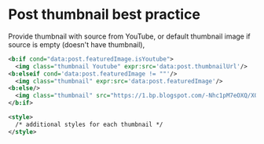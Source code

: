 # Post thumbnail best practice

Provide thumbnail with source from YouTube, or default thumbnail image if source is empty (doesn't have thumbnail),  
```xml
<b:if cond="data:post.featuredImage.isYoutube">
  <img class="thumbnail Youtube" expr:src='data:post.thumbnailUrl'/>
<b:elseif cond='data:post.featuredImage != ""'/>
  <img class="thumbnail" expr:src='data:post.featuredImage'/>
<b:else/>
  <img class="thumbnail" src="https://1.bp.blogspot.com/-Nhc1pM7eOXQ/X0BiafCtGMI/AAAAAAAANPg/D6deHMMuuccYyDlDq8Mfi-afZwmyPcGBgCLcBGAsYHQ/s100/66773032_877684889258401_3684245117129981952_n.jpg"/>
</b:if>

<style>
  /* additional styles for each thumbnail */
</style>
```
